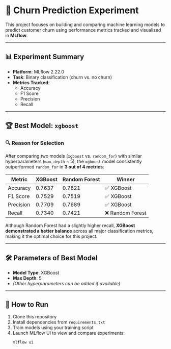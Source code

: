 # 🧠 Churn Prediction Experiment

This project focuses on building and comparing machine learning models to predict customer churn using performance metrics tracked and visualized in **MLflow**.

---

## 📊 Experiment Summary

- **Platform**: MLflow 2.22.0  
- **Task**: Binary classification (churn vs. no churn)  
- **Metrics Tracked**:  
  - Accuracy  
  - F1 Score  
  - Precision  
  - Recall

---

## 🏆 Best Model: `xgboost`

### 🔍 Reason for Selection

After comparing two models (`xgboost` vs. `random_for`) with similar hyperparameters (`max_depth` ~ 5), the `xgboost` model consistently outperformed `random_for` in **3 out of 4 metrics**:

| Metric      | XGBoost    | Random Forest | Winner       |
|-------------|------------|----------------|--------------|
| Accuracy    | 0.7637     | 0.7621         | ✅ XGBoost   |
| F1 Score    | 0.7529     | 0.7519         | ✅ XGBoost   |
| Precision   | 0.7709     | 0.7689         | ✅ XGBoost   |
| Recall      | 0.7340     | 0.7421         | ❌ Random Forest |

Although Random Forest had a slightly higher recall, **XGBoost demonstrated a better balance** across all major classification metrics, making it the optimal choice for this project.

---

## 🛠 Parameters of Best Model

- **Model Type**: XGBoost  
- **Max Depth**: 5  
- *(Other hyperparameters can be added if available)*

---

## 🚀 How to Run

1. Clone this repository  
2. Install dependencies from `requirements.txt`  
3. Train models using your training script  
4. Launch MLflow UI to view and compare experiments:
   ```bash
   mlflow ui
